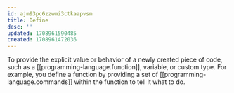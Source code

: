 ```yaml
---
id: ajm93pc6zzwmi3ctkaapvsm
title: Define
desc: ''
updated: 1708961590485
created: 1708961472036
---
```


To provide the explicit value or behavior of a newly created piece of code, such as a [[programming-language.function]], variable, or custom type. For example, you define a function by providing a set of [[programming-language.commands]] within the function to tell it what to do.